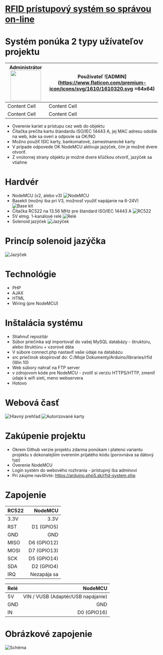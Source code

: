 # [RFID prístupový systém so správou on-line](https://arduino.php5.sk/rfid/)

# Systém ponúka 2 typy užívateľov projektu
| Administrátor <img src="https://image.flaticon.com/icons/svg/236/236831.svg" width="100" height="100"> | Používateľ ![ADMIN](https://www.flaticon.com/premium-icon/icons/svg/1610/1610320.svg =64x64) |
| ------------- | ------------- |
| Content Cell  | Content Cell  |
| Content Cell  | Content Cell  |
* Overenie kariet a prístupu cez web do objektu
* Čítačka prečíta kartu štandardu ISO/IEC 14443 A, jej MAC adresu odošle na web, kde sa overí a odpovie sa OK/NO
* Možno použiť ISIC karty, bankomatové, zamestnanecké karty
* V prípade odpovede OK NodeMCU aktivuje jazýček, čím je možné dvere otvoriť. 
* Z vnútornej strany objektu je možné dvere kľúčkou otvoriť, jazýček sa vtiahne

# Hardvér
* NodeMCU (v2, alebo v3) ![NodeMCU](https://www.researchgate.net/profile/Hamzah_Marhoon/publication/325181089/figure/fig3/AS:627026931236872@1526506278395/NodeMCU-module_Q320.jpg)
* Basekit (možný iba pri V3, možnosť využiť napájanie na 6-24V) ![Base kit](https://images-na.ssl-images-amazon.com/images/I/51Gqf0K%2B2QL._SX342_.jpg)
* Čítačka RC522 na 13.56 MHz pre štandard ISO/IEC 14443 A ![RC522](http://www.desiengineer.in/wp-content/uploads/2017/03/Desi2513_b.png)
* 5V elmg. 1-kanálové relé ![Relé](https://leobot.net/productimages/1636.jpg)
* Solenoid jazýček ![Jazýček](https://www.heaps.co.uk/images/Products/Solenoids/lucifer-solenoid.jpg)

# Princíp solenoid jazýčka 
![Jazýček](http://www.kuhnke.co.uk/images/solenoids/bistable.gif)

# Technológie
* PHP
* AJAX
* HTML
* Wiring (pre NodeMCU)

# Inštalácia systému
* Stiahnuť repozitár
* Súbor priečinka sql importovať do vašej MySQL databázy - štruktúru, alebo štruktúru + vzorové dáta
* V súbore connect.php nastaviť vaše údaje na databázu
* src priečinok skopírovať do: C:/Moje Dokumenty/Arduino/libraries/rfid (Win 10)
* Web súbory nahrať na FTP server
* v zdrojovom kóde pre NodeMCU - zvoliť si verziu HTTPS/HTTP, zmeniť údaje k wifi sieti, meno webservera
* Hotovo

# Webová časť
![Hlavný prehľad](https://i.nahraj.to/f/2afM.PNG)
![Autorizované karty](https://i.nahraj.to/f/2afL.PNG)

# Zakúpenie projektu
* Okrem Github verzie projektu zdarma ponúkam i platenú variantu projektu s dokonalejším overením prijatého kódu (porovnáva sa dátový typ)
* Overenie NodeMCU
* Login systém do webového rozhrania - prístupný iba adminovi
* Pri záujme navštívte: https://arduino.php5.sk/rfid-system.php

# Zapojenie
| RC522 | NodeMCU |
|:-----|--------:|
| 3.3V | 3.3V    |
| RST  | D1 (GPIO5) |
| GND  | GND |
| MISO | D6 (GPIO12) |
| MOSI | D7 (GPIO13) |
| SCK  | D5 (GPIO14) |
| SDA  | D2 (GPIO4) |
| IRQ  | Nezapája sa |

| Relé | NodeMCU |
|:-----|--------:|
| 5V | VIN / VUSB (Adaptér/USB napájanie)  |
| GND  | GND |
| IN  | D0 (GPIO16) |

# Obrázkové zapojenie
![Schéma](https://i.stack.imgur.com/e1ewN.png)

